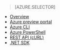 <!-- keep by customization: begin -->
<!-- not suitable for Mooncake -->

<!-- keep by customization: end -->
> [AZURE.SELECTOR]
- [Overview](/documentation/articles/hdinsight-provision-clusters)
- [Azure preview portal](/documentation/articles/hdinsight-hadoop-create-linux-clusters-portal)
- [Azure CLI](/documentation/articles/hdinsight-hadoop-create-linux-clusters-azure-cli)
- [Azure PowerShell](/documentation/articles/hdinsight-hadoop-create-linux-clusters-azure-powershell)
- [REST API (cURL)](/documentation/articles/hdinsight-hadoop-create-linux-clusters-curl-rest)
- [.NET SDK](/documentation/articles/hdinsight-hadoop-create-linux-clusters-dotnet-sdk)